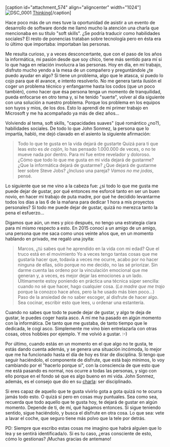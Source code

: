 [caption id="attachment_574" align="aligncenter" width="1024"]![DSC_0001](7104203537_b1d010cdfe_o.jpg) [Thinking](https://www.flickr.com/photos/centermez/7104203537/in/photolist-bPLUcT-aFQJzM-zVFQG-miT5Kw-8h84WL-4VwiJz-mp8rzZ-8dcMHs-nuKRie-peaprg-Cso2K-QkvfB-nvcArr-9Vivdn-j8ZyC9-QtZnj-5QziCM-nfXssr-7vdFmV-4ubqt8-KqRYy-8h4PDX-8izvkJ-HWRP76-ftFHcr-4fvwjZ-gSrtx1-c7oMhL-61Xvdk-dRbdLs-aLvQmP-9qN7nD-9ukdnh-r1Cdeh-gaCE3k-ppwwR3-p7yFhD-GD9iik-cf51zS-4JSSjq-oK9jxq-nnVDsX-B7pHF-9N9ms-4hRPQq-fg7iWd-fTyeGT-f2t5gC-XHpi-8rCnTy)[/caption]

Hace poco más de un mes tuve la oportunidad de asistir a un evento de desarrollo de software donde me llamó mucho la atención una charla que mencionaba en su título "soft skills". ¿Se podría traducir como habilidades sociales? El resto de ponencias trataban sobre tecnología pero en ésta era lo último que importaba: importaban las personas.

Me resulta curioso, y a veces desconcertante, que con el paso de los años la informática, mi pasión desde que soy chico, tiene más sentido para mí si lo que haga en relación involucra a las personas. Hoy en día, en mi trabajo, disfruto mucho yendo a la mesa de un compañero y preguntándole ¿te puedo ayudar en algo? Si tiene un problema, algo que le atasca, si puedo lo cojo para que él avance, e intento resolverlo. No me genera tanta ilusión el coger un problema técnico y enfangarme hasta los codos (que un poco también), como hacer que ésa persona tenga un momento de tranquilidad, pueda enfocarse en otro tema y, si he tenido "suerte", volver al día siguiente con una solución a nuestro problema. Porque los problema en los equipos son tuyos y míos, de los dos. Esto lo aprendí de mi primer trabajo en Microsoft y me ha acompañado ya más de diez años...

Volviendo al tema, soft skills, "capacidades suaves" (qué romántico ¿no?), habilidades sociales. De todo lo que John Sonmez, la persona que lo impartía, habló, me dejó clavado en el asiento la siguiente afirmación:
> Todo lo que te gusta en la vida dejará de gustarte
Quizá para ti que leas esto es _de cajón_, lo has pensado 1.000.000 de veces, o no te mueve nada por dentro. Para mí fue entre revelador y doloroso. ¿Cómo que todo lo que me gusta en mi vida dejará de gustarme? ¿Que la informática dejará de gustarme? ¿Que dejará de gustarme leer sobre Steve Jobs? ¿Incluso una pareja? _Vamos no me jodas_, pensé.

Lo siguiente que se me vino a la cabeza fue: ¿si todo lo que me gusta me puede dejar de gustar, por qué entonces me esforcé tanto en ser un buen novio, en hacer mi trabajo de puta madre, por qué he decidido levantarme todos los días a las 6 de la mañana para dedicar 1 hora a mis proyectos personales? Si todo me puede dejar de gustar, quizá no merezca tanto la pena el esfuerzo...

Digamos que aún, un mes y pico después, no tengo una estrategia clara para mí mismo respecto a esto. En 2015 conocí a un amigo de un amigo, una persona que me saca como unos veinte años que, en un momento hablando en privado, me regaló una joyita:
> Marcos, ¿tú sabes qué he aprendido en la vida con mi edad? Que el truco está en el movimiento
Yo a veces tengo tantas cosas que me gustaría hacer que, todavía a veces me ocurre, acabo por no hacer ninguna de ellas, sólo porque no me decido, no las sé priorizar. Sin darme cuenta las ordeno por la vinculación emocional que me generan y, a veces, es mejor dejar las emociones a un lado. Últimamente estoy poniendo en práctica una técnica súper sencilla: cuando no sé que hacer, hago cualquier cosa. (_La madre que me trajo_ porque la conozco hace años, pero la he usado más bien poco...) Paso de la ansiedad de no saber escoger, al disfrute de hacer algo. Sea cocinar, escribir esto que lees, u ordenar una estantería.

Cuando no sabes que todo te puede dejar de gustar, y algo te deja de gustar, le puedes coger hasta asco. A mí me ha pasado en algún momento con la informática. De tanto que me gustaba, de tanto tiempo que le dedicada, le cogí asco. Simplemente me vino bien entrelazarla con otras cosas, otros hobbies por ejemplo. Y me volvió a gustar. :-)

Por último, cuando estás en un momento en el que algo no te gusta, te estás dando cuenta además, y se genera una situación incómoda, lo mejor que me ha funcionado hasta el día de hoy es tirar de disciplina. Si tengo que seguir haciéndolo, el componente de disfrute, que está bajo mínimos, lo voy cambiando por el "hacerlo porque sí", con la consciencia de que esto que me está pasando es normal, nos ocurre a todas las personas, y sigo con ello porque en el fondo sé que es algo bueno en mi vida. John Sonmez, además, es el consejo que dio en su [charla](https://evolve.xamarin.com/session/56e20411fd00c0253cae33a2): ser disciplinado.

Si eres capaz de aquello que te gusta vivirlo gota a gota quizá no te ocurra jamás todo esto. O quizá sí pero en cosas muy puntuales. Sea como sea, recuerda que todo aquello que te gusta hoy, te dejará de gustar en algún momento. Depende de ti, de mí, qué hagamos entonces. Si sigue teniendo sentido, sigue haciéndolo, y busca el disfrute en otra cosa. Lo que sea: vete a lavar el coche, que seguro tiene más polvo que la tele por detrás.

PD: Siempre que escribo estas cosas me imagino que habrá alguien que lo lea y se sentirá identificada/o. Si es tu caso, ¿eras consciente de esto, cómo lo gestionas? ¡Muchas gracias de antemano!